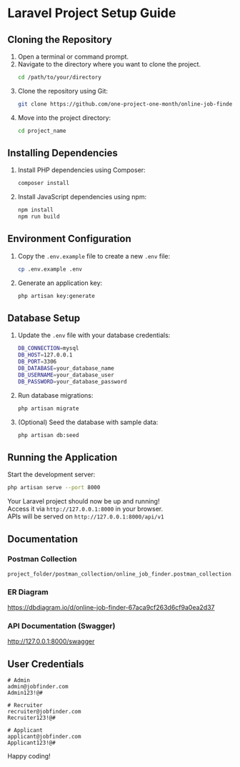 # Laravel Project Setup Guide

## Cloning the Repository

1. Open a terminal or command prompt.
2. Navigate to the directory where you want to clone the project.
   ```sh
   cd /path/to/your/directory
   ```
3. Clone the repository using Git:
   ```sh
   git clone https://github.com/one-project-one-month/online-job-finder-laravel.git
   ```
4. Move into the project directory:
   ```sh
   cd project_name
   ```

## Installing Dependencies

1. Install PHP dependencies using Composer:
   ```sh
   composer install
   ```
2. Install JavaScript dependencies using npm:
   ```sh
   npm install
   npm run build
   ```

## Environment Configuration

1. Copy the `.env.example` file to create a new `.env` file:
   ```sh
   cp .env.example .env
   ```
2. Generate an application key:
   ```sh
   php artisan key:generate
   ```

## Database Setup

1. Update the `.env` file with your database credentials:
   ```sh
   DB_CONNECTION=mysql
   DB_HOST=127.0.0.1
   DB_PORT=3306
   DB_DATABASE=your_database_name
   DB_USERNAME=your_database_user
   DB_PASSWORD=your_database_password
   ```
2. Run database migrations:
   ```sh
   php artisan migrate
   ```
3. (Optional) Seed the database with sample data:
   ```sh
   php artisan db:seed
   ```

## Running the Application

Start the development server:
   ```sh
   php artisan serve --port 8000
   ```

Your Laravel project should now be up and running! <br/>
Access it via `http://127.0.0.1:8000` in your browser. <br/>
APIs will be served on `http://127.0.0.1:8000/api/v1`

## Documentation

### Postman Collection
```
project_folder/postman_collection/online_job_finder.postman_collection.json
```

### ER Diagram
https://dbdiagram.io/d/online-job-finder-67aca9cf263d6cf9a0ea2d37

### API Documentation (Swagger)
http://127.0.0.1:8000/swagger

## User Credentials

   ```
   # Admin
   admin@jobfinder.com
   Admin123!@#

   # Recruiter
   recruiter@jobfinder.com
   Recruiter123!@#

   # Applicant
   applicant@jobfinder.com
   Applicant123!@#
   ```






Happy coding!


